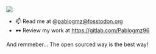 <img src="https://github.com/PabloGomez96/PabloGomez96/blob/main/RoundedGithubProfilePic.png">

- 📫 Read me at @pablogmz@fosstodon.org
- :dark_sunglasses: Review my work at https://gitlab.com/Pablogmz96

And remmeber... The open sourced way is the best way!

